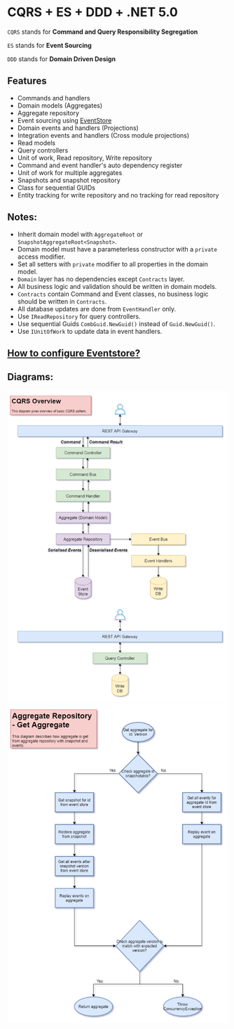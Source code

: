 # CQRS + ES + DDD + .NET 5.0

`CQRS` stands for **Command and Query Responsibility Segregation**

`ES` stands for **Event Sourcing**

`DDD` stands for **Domain Driven Design**

## Features

- Commands and handlers
- Domain models (Aggregates)
- Aggregate repository
- Event sourcing using [EventStore](https://www.eventstore.com/)
- Domain events and handlers (Projections)
- Integration events and handlers (Cross module projections)
- Read models
- Query controllers
- Unit of work, Read repository, Write repository
- Command and event handler's auto dependency register
- Unit of work for multiple aggregates
- Snapshots and snapshot repository
- Class for sequential GUIDs
- Entity tracking for write repository and no tracking for read repository

## Notes:

- Inherit domain model with `AggregateRoot` or `SnapshotAggregateRoot<Snapshot>`.
- Domain model must have a parameterless constructor with a `private` access modifier.
- Set all setters with `private` modifier to all properties in the domain model.
- `Domain` layer has no dependencies except `Contracts` layer.
- All business logic and validation should be written in domain models.
- `Contracts` contain Command and Event classes, no business logic should be written in `Contracts`.
- All database updates are done from `EventHandler` only.
- Use `IReadRepository` for query controllers.
- Use sequential Guids `CombGuid.NewGuid()` instead of `Guid.NewGuid()`.
- Use `IUnitOfWork` to update data in event handlers.

## [How to configure Eventstore?](https://github.com/NilavPatel/Todo.CQRS/blob/main/Docs/EventStore_Config.md)

## Diagrams:

![CQRS](https://raw.githubusercontent.com/NilavPatel/Todo.CQRS/main/Docs/CQRS.png)
![AggregateRepository-GetAggregate](https://raw.githubusercontent.com/NilavPatel/Todo.CQRS/main/Docs/AggregateRepository-GetAggregate.png)
